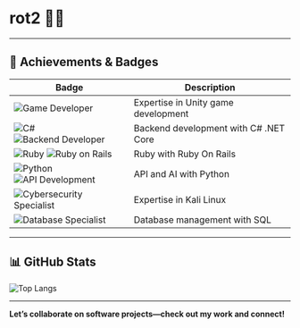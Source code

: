 # rot2 👨‍💻

---

## 🎯 Achievements & Badges
| Badge                                      | Description                          |
|--------------------------------------------|--------------------------------------|
| ![Game Developer](https://img.shields.io/badge/Game%20Developer-Unity-yellow?style=flat-square&logo=unity) | Expertise in Unity game development  |
| ![C#](https://img.shields.io/badge/C%23-Experienced-darkgreen?style=flat&logo=csharp&logoColor=white) ![Backend Developer](https://img.shields.io/badge/Backend%20Developer-.NET%20Core-orange?style=flat-square&logo=dotnet) | Backend development with C# .NET Core    |
| ![Ruby](https://img.shields.io/badge/Ruby-Expert-red?style=flat&logo=ruby&logoColor=white) ![Ruby on Rails](https://img.shields.io/badge/Ruby_on_Rails-Advanced-blue?style=flat&logo=ruby-on-rails&logoColor=white)  | Ruby with Ruby On Rails
| ![Python](https://img.shields.io/badge/Python-Proficient-green?style=flat&logo=python&logoColor=white) ![API Development](https://img.shields.io/badge/API_Development-Skilled-purple?style=flat&logo=rest-api&logoColor=white) | API and AI with Python
| ![Cybersecurity Specialist](https://img.shields.io/badge/Cybersecurity%20Specialist-Kali%20Linux%2FMetasploit-red?style=flat-square&logo=linux) | Expertise in Kali Linux  |
| ![Database Specialist](https://img.shields.io/badge/Database%20Specialist-SQL-green?style=flat-square&logo=postgresql) | Database management with SQL          |

---

## 📊 GitHub Stats

![Top Langs](https://github-readme-stats.vercel.app/api/top-langs/?username=rot2&layout=compact&theme=dracula)

---

**Let’s collaborate on software projects—check out my work and connect!**
